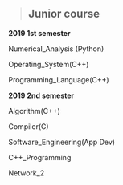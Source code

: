 > ## Junior course
  
**2019 1st semester**  

Numerical_Analysis (Python)

Operating_System(C++)

Programming_Language(C++)


**2019 2nd semester**  

Algorithm(C++)

Compiler(C)

Software_Engineering(App Dev)

C++_Programming

Network_2